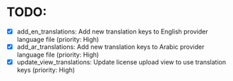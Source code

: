 # TODO:

- [x] add_en_translations: Add new translation keys to English provider language file (priority: High)
- [x] add_ar_translations: Add new translation keys to Arabic provider language file (priority: High)
- [x] update_view_translations: Update license upload view to use translation keys (priority: High)
